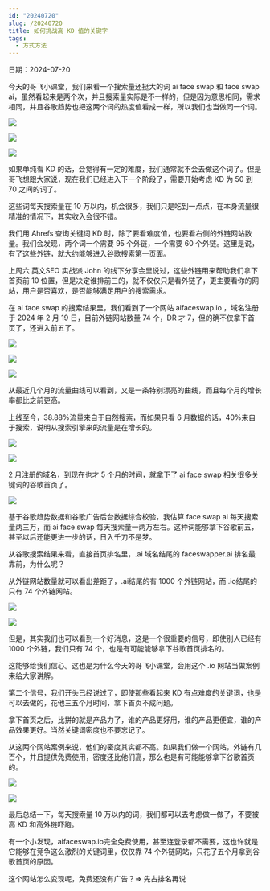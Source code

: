 ```yaml
---
id: "20240720"
slug: /20240720
title: 如何挑战高 KD 值的关键字
tags:
  - 方式方法
---
```

日期：2024-07-20

今天的哥飞小课堂，我们来看一个搜索量还挺大的词 ai face swap 和 face swap ai，虽然看起来是两个次，并且搜索量实际是不一样的，但是因为意思相同，需求相同，并且谷歌趋势也把这两个词的热度值看成一样，所以我们也当做同一个词。

![](https://images.lummstudio.com/images/2024/08/miniclass/20240720-01.jpg)

![](https://images.lummstudio.com/images/2024/08/miniclass/20240720-02.jpg)

![](https://images.lummstudio.com/images/2024/08/miniclass/20240720-03.jpg)

如果单纯看 KD 的话，会觉得有一定的难度，我们通常就不会去做这个词了。但是哥飞想跟大家说，现在我们已经进入下一个阶段了，需要开始考虑 KD 为 50 到 70 之间的词了。

这些词每天搜索量在 10 万以内，机会很多，我们只是吃到一点点，在本身流量很精准的情况下，其实收入会很不错。

我们用 Ahrefs 查询关键词 KD 时，除了要看难度值，也要看右侧的外链网站数量。我们会发现，两个词一个需要 95 个外链，一个需要 60 个外链。这里是说，有了这些外链，就大约能够进入谷歌搜索第一页面。

上周六 英文SEO 实战派 John 的线下分享会里说过，这些外链用来帮助我们拿下首页前 10 位置，但是决定谁排前三的，就不仅仅只是看外链了，更主要看你的网站，用户是否喜欢，是否能够满足用户的搜索需求。

在 ai face swap 的搜索结果里，我们看到了一个网站 aifaceswap.io ，域名注册于 2024 年 2 月 19 日，目前外链网站数量 74 个，DR 才 7，但的确不仅拿下首页了，还进入前五了。

![](https://images.lummstudio.com/images/2024/08/miniclass/20240720-04.jpg)

![](https://images.lummstudio.com/images/2024/08/miniclass/20240720-05.jpg)

![](https://images.lummstudio.com/images/2024/08/miniclass/20240720-06.jpg)

从最近几个月的流量曲线可以看到，又是一条特别漂亮的曲线，而且每个月的增长率都比之前更高。

上线至今，38.88%流量来自于自然搜索，而如果只看 6 月数据的话，40%来自于搜索，说明从搜索引擎来的流量是在增长的。

![](https://images.lummstudio.com/images/2024/08/miniclass/20240720-07.jpg)


![](https://images.lummstudio.com/images/2024/08/miniclass/20240720-08.jpg)

2 月注册的域名，到现在也才 5 个月的时间，就拿下了 ai face swap 相关很多关键词的谷歌首页了。

![](https://images.lummstudio.com/images/2024/08/miniclass/20240720-09.jpg)

基于谷歌趋势数据和谷歌广告后台数据综合校验，我估算 face swap ai 每天搜索量两三万，而 ai face swap 每天搜索量一两万左右。这种词能够拿下谷歌前五，甚至以后还能更进一步的话，日入千刀不是梦。

从谷歌搜索结果来看，直接首页排名里，.ai 域名结尾的 faceswapper.ai 排名最靠前，为什么呢？

从外链网站数量就可以看出差距了，.ai结尾的有 1000 个外链网站，而 .io结尾的只有 74 个外链网站。

![](https://images.lummstudio.com/images/2024/08/miniclass/20240720-10.jpg)

![](https://images.lummstudio.com/images/2024/08/miniclass/20240720-11.jpg)

但是，其实我们也可以看到一个好消息，这是一个很重要的信号，即使别人已经有 1000 个外链，我们只有 74 个，也是有可能能够拿下谷歌首页排名的。

这能够给我们信心。这也是为什么今天的哥飞小课堂，会用这个 .io 网站当做案例来给大家讲解。

第二个信号，我们开头已经说过了，即使那些看起来 KD 有点难度的关键词，也是可以去做的，花他三五个月时间，拿下首页不成问题。

拿下首页之后，比拼的就是产品力了，谁的产品更好用，谁的产品更便宜，谁的产品效果更好。当然关键词密度也不要忘记了。

从这两个网站案例来说，他们的密度其实都不高。如果我们做一个网站，外链有几百个，并且提供免费使用，密度还比他们高，那么也是有可能能够拿下谷歌首页的。

![](https://images.lummstudio.com/images/2024/08/miniclass/20240720-12.jpg)

![](https://images.lummstudio.com/images/2024/08/miniclass/20240720-13.jpg)

最后总结一下，每天搜索量 10 万以内的词，我们都可以去考虑做一做了，不要被高 KD 和高外链吓跑。

有一个小发现，aifaceswap.io完全免费使用，甚至连登录都不需要，这也许就是它能够在竞争这么激烈的关键词里，仅仅靠 74 个外链网站，只花了五个月拿到谷歌首页的原因。

这个网站怎么变现呢，免费还没有广告？=> 先占排名再说